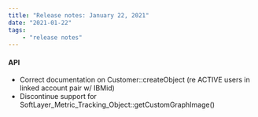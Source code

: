 ```yaml
---
title: "Release notes: January 22, 2021"
date: "2021-01-22"
tags:
    - "release notes"
---
```


#### API
- Correct documentation on Customer::createObject (re ACTIVE users in linked account pair w/ IBMid)
- Discontinue support for SoftLayer_Metric_Tracking_Object::getCustomGraphImage()